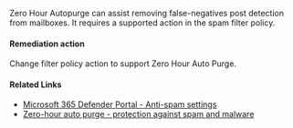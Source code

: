 Zero Hour Autopurge can assist removing false-negatives post detection from mailboxes. It requires a supported action in the spam filter policy.

#### Remediation action
Change filter policy action to support Zero Hour Auto Purge.

#### Related Links

* [Microsoft 365 Defender Portal - Anti-spam settings](https://security.microsoft.com/antispam) 
* [Zero-hour auto purge - protection against spam and malware](https://aka.ms/orca-zha-docs-2)
